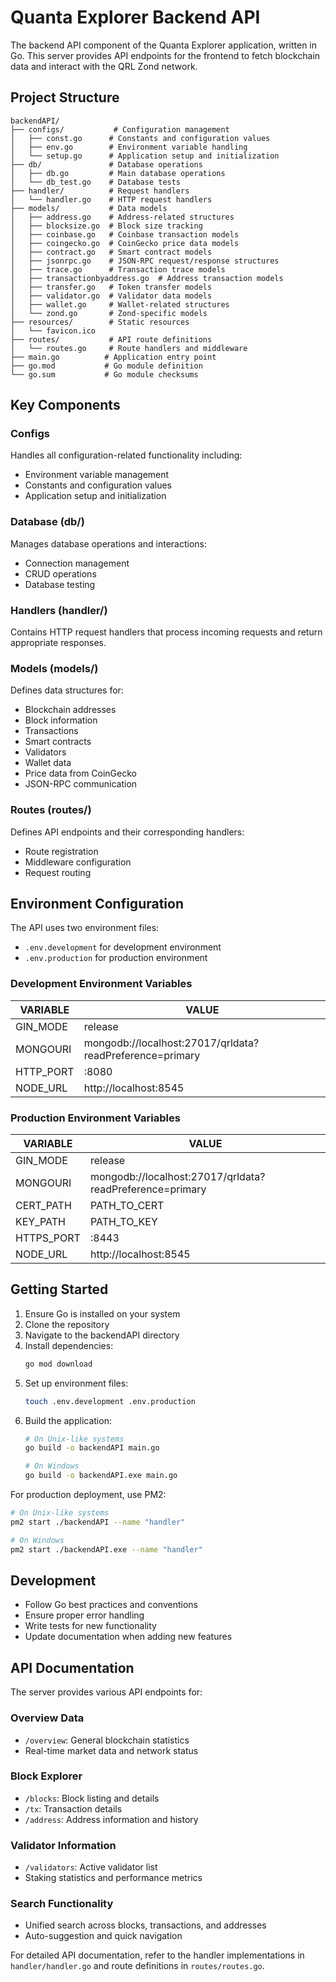 # Quanta Explorer Backend API

The backend API component of the Quanta Explorer application, written in Go. This server provides API endpoints for the frontend to fetch blockchain data and interact with the QRL Zond network.

## Project Structure

```
backendAPI/
├── configs/           # Configuration management
│   ├── const.go      # Constants and configuration values
│   ├── env.go        # Environment variable handling
│   └── setup.go      # Application setup and initialization
├── db/               # Database operations
│   ├── db.go         # Main database operations
│   └── db_test.go    # Database tests
├── handler/          # Request handlers
│   └── handler.go    # HTTP request handlers
├── models/           # Data models
│   ├── address.go    # Address-related structures
│   ├── blocksize.go  # Block size tracking
│   ├── coinbase.go   # Coinbase transaction models
│   ├── coingecko.go  # CoinGecko price data models
│   ├── contract.go   # Smart contract models
│   ├── jsonrpc.go    # JSON-RPC request/response structures
│   ├── trace.go      # Transaction trace models
│   ├── transactionbyaddress.go  # Address transaction models
│   ├── transfer.go   # Token transfer models
│   ├── validator.go  # Validator data models
│   ├── wallet.go     # Wallet-related structures
│   └── zond.go       # Zond-specific models
├── resources/        # Static resources
│   └── favicon.ico
├── routes/           # API route definitions
│   └── routes.go     # Route handlers and middleware
├── main.go          # Application entry point
├── go.mod           # Go module definition
└── go.sum           # Go module checksums
```

## Key Components

### Configs
Handles all configuration-related functionality including:
- Environment variable management
- Constants and configuration values
- Application setup and initialization

### Database (db/)
Manages database operations and interactions:
- Connection management
- CRUD operations
- Database testing

### Handlers (handler/)
Contains HTTP request handlers that process incoming requests and return appropriate responses.

### Models (models/)
Defines data structures for:
- Blockchain addresses
- Block information
- Transactions
- Smart contracts
- Validators
- Wallet data
- Price data from CoinGecko
- JSON-RPC communication

### Routes (routes/)
Defines API endpoints and their corresponding handlers:
- Route registration
- Middleware configuration
- Request routing

## Environment Configuration

The API uses two environment files:
- `.env.development` for development environment
- `.env.production` for production environment

### Development Environment Variables
| VARIABLE | VALUE |
| ------ | ------ |
| GIN_MODE | release |
| MONGOURI | mongodb://localhost:27017/qrldata?readPreference=primary |
| HTTP_PORT | :8080 |
| NODE_URL | http://localhost:8545 |

### Production Environment Variables
| VARIABLE | VALUE |
| ------ | ------ |
| GIN_MODE | release |
| MONGOURI | mongodb://localhost:27017/qrldata?readPreference=primary |
| CERT_PATH | PATH_TO_CERT |
| KEY_PATH | PATH_TO_KEY |
| HTTPS_PORT | :8443 |
| NODE_URL | http://localhost:8545 |

## Getting Started

1. Ensure Go is installed on your system
2. Clone the repository
3. Navigate to the backendAPI directory
4. Install dependencies:
   ```bash
   go mod download
   ```
5. Set up environment files:
   ```bash
   touch .env.development .env.production
   ```
6. Build the application:
   ```bash
   # On Unix-like systems
   go build -o backendAPI main.go

   # On Windows
   go build -o backendAPI.exe main.go
   ```

For production deployment, use PM2:
```bash
# On Unix-like systems
pm2 start ./backendAPI --name "handler"

# On Windows
pm2 start ./backendAPI.exe --name "handler"
```

## Development

- Follow Go best practices and conventions
- Ensure proper error handling
- Write tests for new functionality
- Update documentation when adding new features

## API Documentation

The server provides various API endpoints for:

### Overview Data
- `/overview`: General blockchain statistics
- Real-time market data and network status

### Block Explorer
- `/blocks`: Block listing and details
- `/tx`: Transaction details
- `/address`: Address information and history

### Validator Information
- `/validators`: Active validator list
- Staking statistics and performance metrics

### Search Functionality
- Unified search across blocks, transactions, and addresses
- Auto-suggestion and quick navigation

For detailed API documentation, refer to the handler implementations in `handler/handler.go` and route definitions in `routes/routes.go`.

